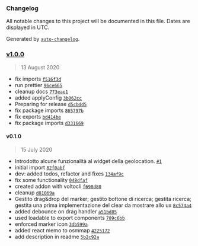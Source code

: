 ### Changelog

All notable changes to this project will be documented in this file. Dates are displayed in UTC.

Generated by [`auto-changelog`](https://github.com/CookPete/auto-changelog).

### [v1.0.0](https://github.com/collective/volto-venue/compare/v0.1.0...v1.0.0)

> 13 August 2020

- fix imports [`f516f3d`](https://github.com/collective/volto-venue/commit/f516f3dcb31641feed7272e4ff25b8dd3aa2736b)
- run prettier [`96ce665`](https://github.com/collective/volto-venue/commit/96ce6655b55ce7e8d5b2295efde304c55e21d489)
- cleanup docs [`773eae1`](https://github.com/collective/volto-venue/commit/773eae1aea769423d6316e12edc935ff6450b07d)
- added applyConfig [`3b062cc`](https://github.com/collective/volto-venue/commit/3b062cc718e6aea3ed7a48e40c853a6fb18136c5)
- Preparing for release [`d5cbdd5`](https://github.com/collective/volto-venue/commit/d5cbdd5b3abc85fcd3ac1143bd5fb3d0d950c3c9)
- fix package imports [`865797b`](https://github.com/collective/volto-venue/commit/865797bf14130024f74d0ce595ea37974148b15f)
- fix exports [`bd414be`](https://github.com/collective/volto-venue/commit/bd414beafd57ac0206adb6c605823ad311be1e57)
- fix package imports [`d331669`](https://github.com/collective/volto-venue/commit/d3316695384b271c6415332fc0a06c66ec7067df)

#### v0.1.0

> 15 July 2020

- Introdotto alcune funzionalità al widget della geolocation. [`#1`](https://github.com/collective/volto-venue/pull/1)
- initial import [`82f0abf`](https://github.com/collective/volto-venue/commit/82f0abfcb34bfdb7829ada86b88d5fc1f6ff37c3)
- dev: added todos, refactor and fixes [`134af9c`](https://github.com/collective/volto-venue/commit/134af9c352a133e79d00192b5dd84f1b4aabf659)
- fix some functionality [`048dfaf`](https://github.com/collective/volto-venue/commit/048dfafcf1f0d40e400e29736e93b45e33e17610)
- created addon with voltocli [`f698d80`](https://github.com/collective/volto-venue/commit/f698d8054263dfb8cd8414c80e83e4a540a844e8)
- cleanup [`d81069a`](https://github.com/collective/volto-venue/commit/d81069a52e0db616e6fa57aa27246736b6d257ad)
- Gestito drag&drop del marker; gestito bottone di ricerca; gestita ricerca; gestita una prima implementazione del clear da mostrare allo ux [`8c574a4`](https://github.com/collective/volto-venue/commit/8c574a48a4085e1dc430c62ef8f3a118fb0e89a5)
- added  debounce on  drag handler [`a51bd85`](https://github.com/collective/volto-venue/commit/a51bd853c09db400d44832ce3abbc6ef82e215af)
- used loadable to export components [`789c6bb`](https://github.com/collective/volto-venue/commit/789c6bbabf5ceaaa5714c6775960c4390d301c2a)
- enforced marker icon [`3db599a`](https://github.com/collective/volto-venue/commit/3db599afd4a5e3807d2c064357c28535941c3231)
- added react memo to osmmap [`4225172`](https://github.com/collective/volto-venue/commit/42251727303d47d30a9e080de1de950948acda3b)
- add description in readme [`5b2c92a`](https://github.com/collective/volto-venue/commit/5b2c92aa9accbd2e784caa15e925bfa97228a7bc)
